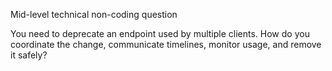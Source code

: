 Mid-level technical non-coding question

You need to deprecate an endpoint used by multiple clients. How do you coordinate the change, communicate timelines, monitor usage, and remove it safely?
